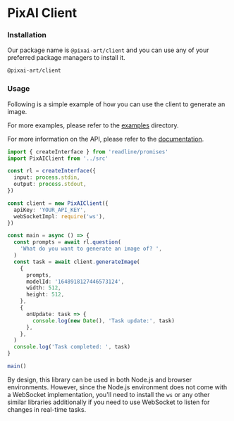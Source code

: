 # PixAI Client

### Installation

Our package name is `@pixai-art/client` and
you can use any of your preferred package managers to install it.

```bash
@pixai-art/client
```

### Usage

Following is a simple example of how you can use the client to generate an image.

For more examples, please refer to the [examples](./examples) directory.

For more information on the API, please refer to the [documentation](https://platform.pixai.art/docs).

```typescript
import { createInterface } from 'readline/promises'
import PixAIClient from '../src'

const rl = createInterface({
  input: process.stdin,
  output: process.stdout,
})

const client = new PixAIClient({
  apiKey: 'YOUR_API_KEY',
  webSocketImpl: require('ws'),
})

const main = async () => {
  const prompts = await rl.question(
    'What do you want to generate an image of? ',
  )
  const task = await client.generateImage(
    {
      prompts,
      modelId: '1648918127446573124',
      width: 512,
      height: 512,
    },
    {
      onUpdate: task => {
        console.log(new Date(), 'Task update:', task)
      },
    },
  )
  console.log('Task completed: ', task)
}

main()
```

By design, this library can be used in both Node.js and browser environments. However, since the Node.js environment does not come with a WebSocket implementation, you'll need to install the `ws` or any other similar libraries additionally if you need to use WebSocket to listen for changes in real-time tasks.
